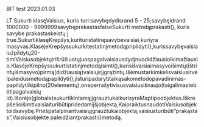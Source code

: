 BIT test 2023.01.03

LT
Sukurti klasęVaisius, kuris turi:savybędydisrand 5 - 25;savybęidrand 1000000 - 9999999savybęprakastasfalseSukurti metodąprakasti(), kuris savybe prakastaskeistų į true.SukurtiklasęKrepšys,kurituristatinęsavybevaisiai,kuriyra masyvas.KlasėjeKrepšyssukurkitestatinįmetodąpripildyti(),kurissavybęvaisiaiužpildytų20-timiVaisiusobjektųirišrūšiuotųjuospagalvaisiausdydįnuodidžiausioikimažiausio.KlasėjeKrepšyssukurtistatinįmetodąisimti(),kurisišvaisiaimasyvoišimtų(ištrintųišmasyvo)pirmą(didžiausią)vaisiųirjįgrąžintų.Išėmustarkimkelisvaisiusirvėlpaleidusmetodąpapildyti(),jisturipadarytitaikąsakometodopavadinimas-papildytiikipilno(20elementų),oneperrašytivisusvaisiusišnaujo(taigalimastebėtipagalvaisių id).Išorėje(globale)sukurtikintamąjįgrauztukaikurisyraMaptipoobjektas.Iškrepšelioišimtivaisiaituribūtipridedamiįšįobjektą.KaipraiktusnaudotiVaisiusobjektoidsavybę.Priešpatalpinantvaisiųįgrauztukaiobjektą,vaisiusturibūti“prakąstas”,Vaisiusobjekte paleidžiantprakasti()metodą.